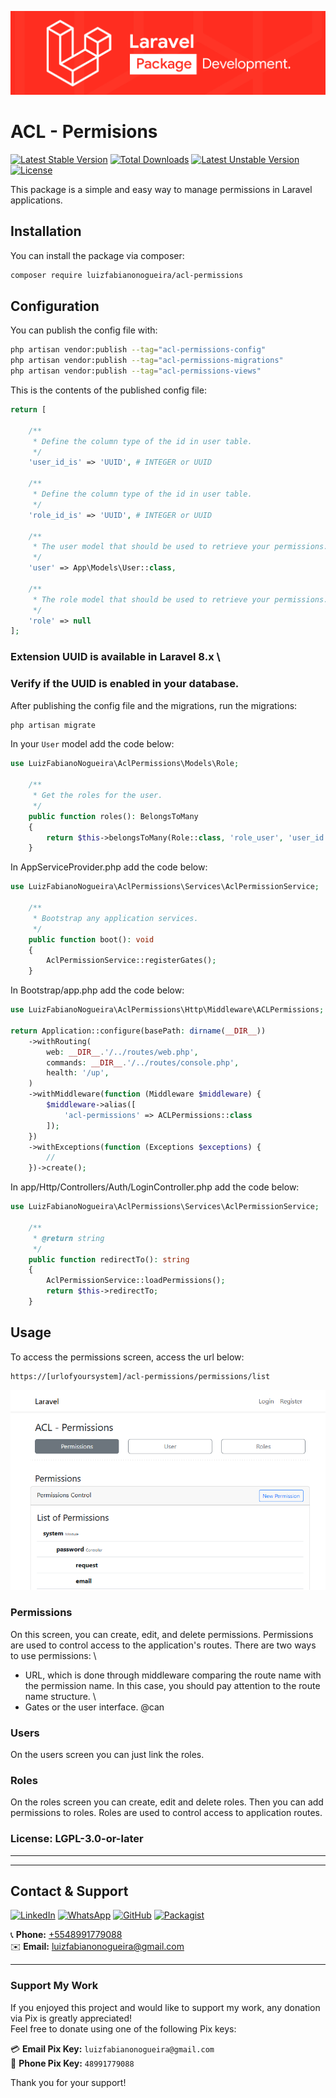 <p align="center"><img src="src/Assets/img/laravel.png" alt="Laravel Logo"></p>


# ACL - Permisions

[![Latest Stable Version](https://poser.pugx.org/luizfabianonogueira/acl-permissions/v)](//packagist.org/packages/luizfabianonogueira/acl-permissions)
[![Total Downloads](https://poser.pugx.org/luizfabianonogueira/acl-permissions/downloads)](//packagist.org/packages/luizfabianonogueira/acl-permissions)
[![Latest Unstable Version](https://poser.pugx.org/luizfabianonogueira/acl-permissions/v/unstable)](//packagist.org/packages/luizfabianonogueira/acl-permissions)
[![License](https://poser.pugx.org/luizfabianonogueira/acl-permissions/license)](//packagist.org/packages/luizfabianonogueira/acl-permissions)

This package is a simple and easy way to manage permissions in Laravel applications.

## Installation

You can install the package via composer:

```bash
composer require luizfabianonogueira/acl-permissions
```

## Configuration

You can publish the config file with:
```bash
php artisan vendor:publish --tag="acl-permissions-config"
php artisan vendor:publish --tag="acl-permissions-migrations"
php artisan vendor:publish --tag="acl-permissions-views"
```

This is the contents of the published config file:

```php
return [

    /**
     * Define the column type of the id in user table.
     */
    'user_id_is' => 'UUID', # INTEGER or UUID

    /**
     * Define the column type of the id in user table.
     */
    'role_id_is' => 'UUID', # INTEGER or UUID

    /**
     * The user model that should be used to retrieve your permissions.
     */
    'user' => App\Models\User::class,

    /**
     * The role model that should be used to retrieve your permissions.
     */
    'role' => null
];

```
### Extension UUID is available in Laravel 8.x \  
### Verify if the UUID is enabled in your database.

After publishing the config file and the migrations, run the migrations:

```bash
php artisan migrate
```

In your `User` model add the code below:
```php
use LuizFabianoNogueira\AclPermissions\Models\Role;

    /**
     * Get the roles for the user.
     */
    public function roles(): BelongsToMany
    {
        return $this->belongsToMany(Role::class, 'role_user', 'user_id', 'role_id');
    }
```

In AppServiceProvider.php add the code below:
```php
use LuizFabianoNogueira\AclPermissions\Services\AclPermissionService;

    /**
     * Bootstrap any application services.
     */
    public function boot(): void
    {
        AclPermissionService::registerGates();
    }
```


In Bootstrap/app.php add the code below:
```php
use LuizFabianoNogueira\AclPermissions\Http\Middleware\ACLPermissions;

return Application::configure(basePath: dirname(__DIR__))
    ->withRouting(
        web: __DIR__.'/../routes/web.php',
        commands: __DIR__.'/../routes/console.php',
        health: '/up',
    )
    ->withMiddleware(function (Middleware $middleware) {
        $middleware->alias([
            'acl-permissions' => ACLPermissions::class
        ]);
    })
    ->withExceptions(function (Exceptions $exceptions) {
        //
    })->create();
```

In app/Http/Controllers/Auth/LoginController.php add the code below:
```php
use LuizFabianoNogueira\AclPermissions\Services\AclPermissionService;

    /**
     * @return string
     */
    public function redirectTo(): string
    {
        AclPermissionService::loadPermissions();
        return $this->redirectTo;
    }
```


## Usage

To access the permissions screen, access the url below:
```
https://[urlofyoursystem]/acl-permissions/permissions/list
```
![img.png](src/Assets/img/img.png)

### Permissions
On this screen, you can create, edit, and delete permissions.
Permissions are used to control access to the application's routes.
There are two ways to use permissions: \
- URL, which is done through middleware comparing the route name with the permission name. In this case, you should pay attention to the route name structure. \
- Gates or the user interface. @can

### Users
On the users screen you can just link the roles.

### Roles
On the roles screen you can create, edit and delete roles.
Then you can add permissions to roles.
Roles are used to control access to application routes.


### License: LGPL-3.0-or-later

___
___

## Contact & Support

[![LinkedIn](https://img.shields.io/badge/LinkedIn-000?style=for-the-badge&logo=linkedin&logoColor=white)](https://www.linkedin.com/in/luiz-fabiano-nogueira-b20875170/)
[![WhatsApp](https://img.shields.io/badge/WhatsApp-000?style=for-the-badge&logo=whatsapp&logoColor=white)](https://api.whatsapp.com/send?phone=5548991779088)
[![GitHub](https://img.shields.io/badge/GitHub-000?style=for-the-badge&logo=github&logoColor=white)](https://github.com/LuizFabianoNogueira)
[![Packagist](https://img.shields.io/badge/Packagist-000?style=for-the-badge&logo=packagist&logoColor=white)](https://packagist.org/packages/luizfabianonogueira/)

📞 **Phone:** [+5548991779088](tel:+5548991779088)  
✉️ **Email:** [luizfabianonogueira@gmail.com](mailto:luizfabianonogueira@gmail.com)

---

### Support My Work

If you enjoyed this project and would like to support my work, any donation via Pix is greatly appreciated!  
Feel free to donate using one of the following Pix keys:

💳 **Email Pix Key:** `luizfabianonogueira@gmail.com`  
📱 **Phone Pix Key:** `48991779088`

Thank you for your support!
